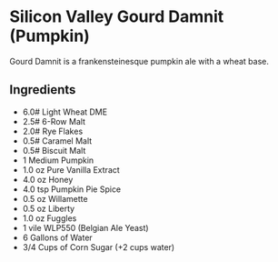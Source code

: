 # Silicon Valley Gourd Damnit (Pumpkin)

Gourd Damnit is a frankensteinesque pumpkin ale with a wheat base.

## Ingredients

- 6.0# Light Wheat DME
- 2.5# 6-Row Malt
- 2.0# Rye Flakes
- 0.5# Caramel Malt
- 0.5# Biscuit Malt
- 1 Medium Pumpkin
- 1.0 oz Pure Vanilla Extract
- 4.0 oz Honey
- 4.0 tsp Pumpkin Pie Spice
- 0.5 oz Willamette
- 0.5 oz Liberty
- 1.0 oz Fuggles
- 1 vile WLP550 (Belgian Ale Yeast)
- 6 Gallons of Water
- 3/4 Cups of Corn Sugar (+2 cups water)
